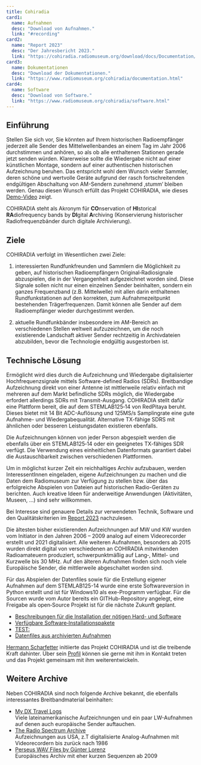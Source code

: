 ```yaml
---
title: Cohiradia
card1:
  name: Aufnahmen
  desc: "Download von Aufnahmen."
  link: "#recording"
card2:
  name: "Report 2023"
  desc: "Der Jahresbericht 2023."
  link: "https://cohiradia.radiomuseum.org/download/docs/Documentation/COHIRADIA_Report2023_dt.pdf"
card3:
  name: Dokumentationen
  desc: "Download der Dokumentationen."
  link: "https://www.radiomuseum.org/cohiradia/documentation.html"
card4:
  name: Software
  desc: "Download von Software."
  link: "https://www.radiomuseum.org/cohiradia/software.html"
---
```

## Einführung
Stellen Sie sich vor, Sie könnten auf Ihrem historischen Radioempfänger jederzeit alle Sender des Mittelwellenbandes an einem Tag im Jahr 2006 durchstimmen und anhören, so als ob alle enthaltenen Stationen gerade jetzt senden würden. Klarerweise sollte die Wiedergabe nicht auf einer künstlichen Montage, sondern auf einer authentischen historischen Aufzeichnung beruhen. Das entspricht wohl dem Wunsch vieler Sammler, deren schöne und wertvolle Geräte aufgrund der rasch fortschreitenden endgültigen Abschaltung von AM-Sendern zunehmend ‚stumm‘ bleiben werden. Genau diesen Wunsch erfüllt das Projekt COHIRADIA, wie dieses [Demo-Video](https://cohiradia.radiomuseum.org/download/COHIRADIA_Demovideo_v1.mp4) zeigt.

COHIRADIA steht als Akronym für **CO**nservation of **HI**storical **RA**diofrequency bands by **DI**gital **A**rchiving (Konservierung historischer Radiofrequenzbänder durch digitale Archivierung).

## Ziele
COHIRADIA verfolgt im Wesentlichen zwei Ziele:

1) interessierten Rundfunkfreunden und Sammlern die Möglichkeit zu geben, auf historischen Radioempfängern Original‐Radiosignale abzuspielen, die in der Vergangenheit aufgezeichnet worden sind. Diese Signale sollen nicht nur einen einzelnen Sender beinhalten, sondern ein ganzes Frequenzband (z.B. Mittelwelle) mit allen darin enthaltenen Rundfunkstationen auf den korrekten, zum Aufnahmezeitpunkt bestehenden Trägerfrequenzen. Damit können alle Sender auf dem Radioempfänger wieder durchgestimmt werden.

2) aktuelle Rundfunkbänder insbesondere im AM-Bereich an verschiedenen Stellen weltweit aufzuzeichnen, um die noch existierende Landschaft aktiver Sender rechtzeitig in Archivdateien abzubilden, bevor die Technologie endgültig ausgestorben ist.

## Technische Lösung
Ermöglicht wird dies durch die Aufzeichnung und Wiedergabe digitalisierter Hochfrequenzsignale mittels Software-defined Radios (SDRs). Breitbandige Aufzeichnung direkt von einer Antenne ist mittlerweile relativ einfach mit mehreren auf dem Markt befindliche SDRs möglich, die Wiedergabe erfordert allerdings SDRs mit Transmit-Ausgang. COHIRADIA stellt dafür eine Plattform bereit, die auf dem STEMLAB125‐14 von RedPitaya beruht. Dieses bietet mit 14 Bit ADC-Auflösung und 125MS/s Samplingrate eine gute Aufnahme- und Wiedergabequalität. Alternative TX-fähige SDRS mit ähnlichen oder besseren Leistungsdaten existieren ebenfalls.

Die Aufzeichnungen können von jeder Person abgespielt werden die ebenfalls über ein STEMLAB125‐14 oder ein geeignetes TX-fähiges SDR verfügt. Die Verwendung eines einheitlichen Datenformats garantiert dabei die Austauschbarkeit zwischen verschiedenen Plattformen.

Um in möglichst kurzer Zeit ein reichhaltiges Archiv aufzubauen, werden InteressentInnen eingeladen, eigene Aufzeichnungen zu machen und die Daten dem Radiomuseum zur Verfügung zu stellen bzw. über das erfolgreiche Abspielen von Dateien auf historischen Radio-Geräten zu berichten. Auch kreative Ideen für anderweitige Anwendungen (Aktivitäten, Museen, ...) sind sehr willkommen.

Bei Interesse sind genauere Details zur verwendeten Technik, Software und den Qualitätskriterien im [Report 2023](https://cohiradia.radiomuseum.org/download/docs/Documentation/COHIRADIA_Report2023_dt.pdf) nachzulesen.

Die ältesten bisher existierenden Aufzeichnungen auf MW und KW wurden vom Initiator in den Jahren 2006 – 2009 analog auf einem Videorecorder erstellt und 2021 digitalisiert. Alle weiteren Aufnahmen, besonders ab 2015 wurden direkt digital von verschiedenen an COHIRADIA mitwirkenden Radioamateuern produziert, schwerpunktmäßig auf Lang‐, Mittel- und Kurzwelle bis 30 MHz. Auf den älteren Aufnahmen finden sich noch viele Europäische Sender, die mittlerweile abgeschaltet worden sind.

Für das Abspielen der Datenfiles sowie für die Erstellung eigener Aufnahmen auf dem STEMLAB125-14 wurde eine erste Softwareversion in Python erstellt und ist für Windows10 als exe-Programm verfügbar. Für die Sourcen wurde vom Autor bereits ein GITHub-Repository angelegt, eine Freigabe als open‐Source Projekt ist für die nächste Zukunft geplant.

* [Beschreibungen für die Installation der nötigen Hard- und Software](https://cohiradia.radiomuseum.org/download/docs/) 
* [Verfügbare Software‐Installationspakete](https://cohiradia.radiomuseum.org/download/software/)
* [TEST:](https://github.com/radiomuseum/cohiradia-website/edit/main/src/software_de.cfm)
* [Datenfiles aus archivierten Aufnahmen](https://cohiradia.radiomuseum.org/download/data/)

[Hermann Scharfetter](mailto:hermann.scharfetter@gmail.com) initiierte das Projekt COHIRADIA und ist die treibende Kraft dahinter. Über sein [Profil](/dsp_profile.cfm?Member_Id=3642) können sie gerne mit ihm in Kontakt treten und das Projekt gemeinsam mit ihm weiterentwickeln.

## Weitere Archive
Neben COHIRADIA sind noch folgende Archive bekannt, die ebenfalls interessantes Breitbandmaterial beinhalten:

* [My DX Travel Logs](https://www.donmooredxer.com)  
  Viele lateinamerikanische Aufzeichnungen und ein paar LW-Aufnahmen auf denen auch europäische Sender auftauchen. 
* [The Radio Spectrum Archive](https://spectrumarchive.org)  
  Aufzeichnungen aus USA, z.T digitalisierte Analog-Aufnahmen mit Videorecordern bis zurück nach 1986
* [Perseus WAV Files by Günter Lorenz](http://pira.fmlist.org/perseus/)  
   Europäisches Archiv mit eher kurzen Sequenzen ab 2009
